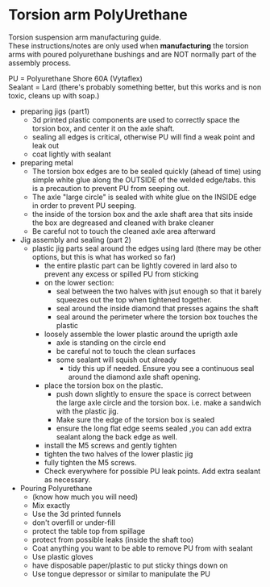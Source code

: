 # Torsion arm PolyUrethane



Torsion suspension arm manufacturing guide.\
These instructions/notes are only used when **manufacturing** the torsion arms with poured polyurethane bushings and are NOT normally part of the assembly process.

PU = Polyurethane Shore 60A (Vytaflex)\
Sealant = Lard (there's probably something better, but this works and is non toxic, cleans up with soap.)

* preparing jigs (part1)
  * 3d printed plastic components are used to correctly space the torsion box, and center it on the axle shaft.
  * sealing all edges is critical, otherwise PU will find a weak point and leak out
  * coat lightly with sealant
* preparing metal
  * The torsion box edges are to be sealed quickly (ahead of time) using simple white glue along the OUTSIDE of the welded edge/tabs. this is a precaution to prevent PU from seeping out.
  * The axle "large circle" is sealed with white glue on the INSIDE edge in order to prevent PU seeping.
  * the inside of the torsion box and the axle shaft area that sits inside the box are degreased and cleaned with brake cleaner
  * Be careful not to touch the cleaned axle area afterward
* Jig assembly and sealing (part 2)
  * plastic jig parts seal around the edges using lard (there may be other options, but this is what has worked so far)
    * the entire plastic part can be lightly covered in lard also to prevent any excess or spilled PU from sticking
    * on the lower section:
      * seal between the two halves with jsut enough so that it barely squeezes out the top when tightened together.
      * seal around the inside diamond that presses agains the shaft
      * seal around the perimeter where the torsion box touches the plastic
    * loosely assemble the lower plastic around the uprigth axle&#x20;
      * axle is standing on the circle end
      * be careful not to touch the clean surfaces
      * some sealant will squish out already
        * tidy this up if needed. Ensure you see a continuous seal around the diamond axle shaft opening.
    * place the torsion box on the plastic.
      * push down slightly to ensure the space is correct between the large axle circle and the torsion box. i.e. make a sandwich with the plastic jig.
      * Make sure the edge of the torsion box is sealed
      * ensure the long flat edge seems sealed ,you can add extra sealant along the back edge as well.
    * install the M5 screws and gently tighten
    * tighten the two halves of the lower plastic jig
    * fully tighten the M5 screws.
    * Check everywhere for possible PU leak points. Add extra sealant as necessary.
* Pouring Polyurethane
  * (know how much you will need)
  * Mix exactly&#x20;
  * Use the 3d printed funnels
  * don't overfill or under-fill
  * protect the table top from spillage
  * protect from possible leaks (inside the shaft too)
  * Coat anything you want to be able to remove PU from with sealant
  * Use plastic gloves
  * have disposable paper/plastic to put sticky things down on&#x20;
  * Use tongue depressor or similar to manipulate the PU

